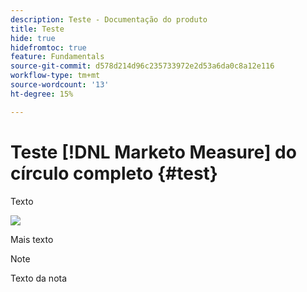 ```yaml
---
description: Teste - Documentação do produto
title: Teste
hide: true
hidefromtoc: true
feature: Fundamentals
source-git-commit: d578d214d96c235733972e2d53a6da0c8a12e116
workflow-type: tm+mt
source-wordcount: '13'
ht-degree: 15%

---
```


# Teste [!DNL Marketo Measure] do círculo completo {#test}

Texto

![](assets/drilldown_3.gif)

Mais texto

>[!NOTE]
>
>Texto da nota
